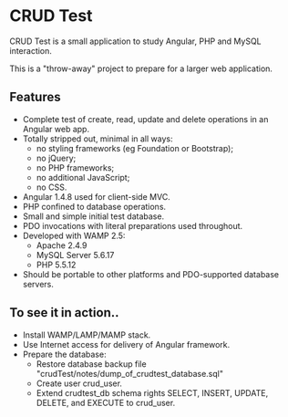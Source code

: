 # CRUD Test

CRUD Test is a small application to study Angular, PHP and MySQL interaction.

This is a "throw-away" project to prepare for a larger web application.

## Features
- Complete test of create, read, update and delete operations in an Angular web app.
- Totally stripped out, minimal in all ways:
    - no styling frameworks (eg Foundation or Bootstrap);
    - no jQuery;
    - no PHP frameworks;
    - no additional JavaScript;
    - no CSS.
- Angular 1.4.8 used for client-side MVC.
- PHP confined to database operations.
- Small and simple initial test database.
- PDO invocations with literal preparations used throughout.
- Developed with WAMP 2.5:
    - Apache 2.4.9
    - MySQL Server 5.6.17
    - PHP 5.5.12
- Should be portable to other platforms and PDO-supported database servers.

## To see it in action..
- Install WAMP/LAMP/MAMP stack.
- Use Internet access for delivery of Angular framework.
- Prepare the database:
    - Restore database backup file "crudTest/notes/dump_of_crudtest_database.sql"
    - Create user crud_user.
    - Extend crudtest_db schema rights SELECT, INSERT, UPDATE, DELETE, and EXECUTE to crud_user.

